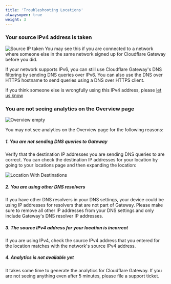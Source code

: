 ```yaml
---
title: 'Troubleshooting Locations'
alwaysopen: true
weight: 3
---
```


### Your source IPv4 address is taken

![Source IP taken](/media/source-ip-taken.png)
You may see this if you are connected to a network where someone else in the same network signed up for Cloudflare Gateway before you did.

If your network supports IPv6, you can still use Cloudflare Gateway's DNS filtering by sending DNS queries over IPv6. You can also use the DNS over HTTPS hostname to send queries using a DNS over HTTPS client.

If you think someone else is wrongfully using this IPv4 address, please [let us know](https://forms.gle/MUtjTheQh24MRY2aA)

### You are not seeing analytics on the Overview page

![Overview empty](/media/gateway-dash-overview-empty.png)

You may not see analytics on the Overview page for the following reasons:

##### 1. You are not sending DNS queries to Gateway

Verify that the destination IP addresses you are sending DNS queries to are correct. You can check the destination IP addresses for your location by going to your locations page and then expanding the location:

![Location With Destinations](/media/expanded-location-with-destinations.png)

##### 2. You are using other DNS resolvers

If you have other DNS resolvers in your DNS settings, your device could be using IP addresses for resolvers that are not part of Gateway. Please make sure to remove all other IP addresses from your DNS settings and only include Gateway's DNS resolver IP addresses.

##### 3. The source IPv4 address for your location is incorrect

If you are using IPv4, check the source IPv4 address that you entered for the location matches with the network's source IPv4 address.

##### 4. Analytics is not available yet

It takes some time to generate the analytics for Cloudflare Gateway. If you are not seeing anything even after 5 minutes, please file a support ticket.
